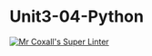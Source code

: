 # Unit3-04-Python
[![Mr Coxall's Super Linter](https://github.com/ICS3U-Programming-Tomi-O/Unit3-04-Python/workflows/Mr%20Coxall's%20Super%20Linter/badge.svg)](https://github.com/ICS3U-Programming-Tomi-O/Unit3-04-Python/actions/)
